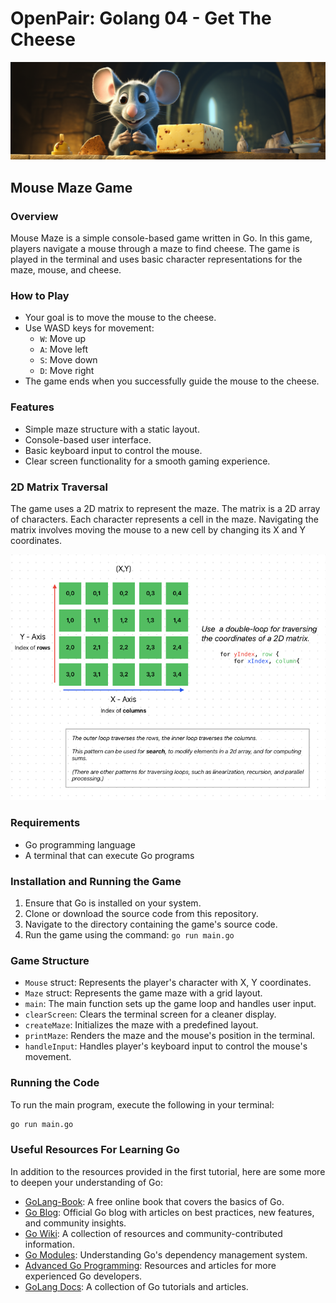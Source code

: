 # OpenPair: Golang 04 - Get The Cheese

![Cover Image](./cover.png)

## Mouse Maze Game

### Overview

Mouse Maze is a simple console-based game written in Go. In this game, players navigate a mouse through a maze to find cheese. The game is played in the terminal and uses basic character representations for the maze, mouse, and cheese.

### How to Play

- Your goal is to move the mouse to the cheese.
- Use WASD keys for movement:
  - `W`: Move up
  - `A`: Move left
  - `S`: Move down
  - `D`: Move right
- The game ends when you successfully guide the mouse to the cheese.

### Features

- Simple maze structure with a static layout.
- Console-based user interface.
- Basic keyboard input to control the mouse.
- Clear screen functionality for a smooth gaming experience.

### 2D Matrix Traversal

The game uses a 2D matrix to represent the maze. The matrix is a 2D array of characters. Each character represents a cell in the maze. Navigating the matrix involves moving the mouse to a new cell by changing its X and Y coordinates.

![2D Matrix](./2dGridDiagram.png)

### Requirements

- Go programming language
- A terminal that can execute Go programs

### Installation and Running the Game

1. Ensure that Go is installed on your system.
2. Clone or download the source code from this repository.
3. Navigate to the directory containing the game's source code.
4. Run the game using the command: `go run main.go`

### Game Structure

- `Mouse` struct: Represents the player's character with X, Y coordinates.
- `Maze` struct: Represents the game maze with a grid layout.
- `main`: The main function sets up the game loop and handles user input.
- `clearScreen`: Clears the terminal screen for a cleaner display.
- `createMaze`: Initializes the maze with a predefined layout.
- `printMaze`: Renders the maze and the mouse's position in the terminal.
- `handleInput`: Handles player's keyboard input to control the mouse's movement.

### Running the Code

To run the main program, execute the following in your terminal:

```bash
go run main.go
```

### Useful Resources For Learning Go

In addition to the resources provided in the first tutorial, here are some more to deepen your understanding of Go:

- [GoLang-Book](https://www.golang-book.com/books/intro): A free online book that covers the basics of Go.
- [Go Blog](https://blog.golang.org/): Official Go blog with articles on best practices, new features, and community insights.
- [Go Wiki](https://github.com/golang/go/wiki): A collection of resources and community-contributed information.
- [Go Modules](https://blog.golang.org/using-go-modules): Understanding Go's dependency management system.
- [Advanced Go Programming](https://advancedgolang.com/): Resources and articles for more experienced Go developers.
- [GoLang Docs](https://golangdocs.com/): A collection of Go tutorials and articles.
